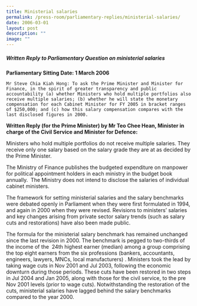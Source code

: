 ```yaml
---
title: Ministerial salaries
permalink: /press-room/parliamentary-replies/ministerial-salaries/
date: 2006-03-01
layout: post
description: ""
image: ""
---
```

##### Written Reply to Parliamentary Question on ministerial salaries

**Parliamentary Sitting Date: 1 March 2006**

	Mr Steve Chia Kiah Hong: To ask the Prime Minister and Minister for Finance, in the spirit of greater transparency and public accountability (a) whether Ministers who hold multiple portfolios also receive multiple salaries; (b) whether he will state the monetary compensation for each Cabinet Minister for FY 2005 in bracket ranges of $250,000; and (c) how this salary compensation compares with the last disclosed figures in 2000. 

**Written Reply (for the Prime Minister) by Mr Teo Chee Hean, Minister in charge of the Civil Service and Minister for Defence:**

Ministers who hold multiple portfolios do not receive multiple salaries. They receive only one salary based on the salary grade they are at as decided by the Prime Minister.

The Ministry of Finance publishes the budgeted expenditure on manpower for political appointment holders in each ministry in the budget book annually.  The Ministry does not intend to disclose the salaries of individual cabinet ministers.

The framework for setting ministerial salaries and the salary benchmarks were debated openly in Parliament when they were first formulated in 1994, and again in 2000 when they were revised. Revisions to ministers’ salaries and key changes arising from private sector salary trends (such as salary cuts and restorations) have also been made public. 

The formula for the ministerial salary benchmark has remained unchanged since the last revision in 2000. The benchmark is pegged to two-thirds of the income of the  24th highest earner (median) among a group comprising the top eight earners from the six professions (bankers, accountants, engineers, lawyers, MNCs, local manufacturers) . Ministers took the lead by taking wage cuts in Nov 2001 and Jul 2003, following the economic downturn during those periods. These cuts have been restored in two steps in Jul 2004 and Jan 2005, along with those for the civil service, to the pre Nov 2001 levels (prior to wage cuts). Notwithstanding the restoration of the cuts, ministerial salaries have lagged behind the salary benchmarks compared to the year 2000.